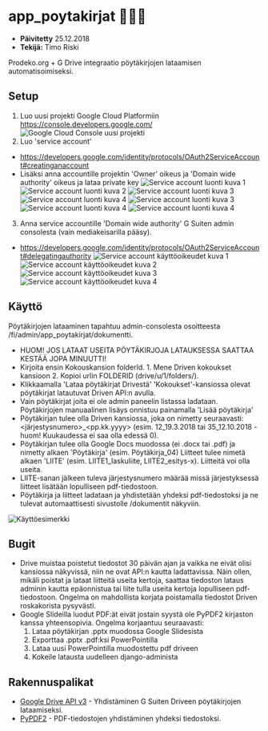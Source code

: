 # app_poytakirjat :page_facing_up::page_with_curl::bookmark_tabs:

- **Päivitetty** 25.12.2018
- **Tekijä:** Timo Riski

Prodeko.org + G Drive integraatio pöytäkirjojen lataamisen automatisoimiseksi.

## Setup

1. Luo uusi projekti Google Cloud Platformiin https://console.developers.google.com/
![Google Cloud Console uusi projekti](images/app_poytakirjat/gcp-new-project.png)
2. Luo 'service account'
- https://developers.google.com/identity/protocols/OAuth2ServiceAccount#creatinganaccount
- Lisäksi anna accountille projektin 'Owner' oikeus ja 'Domain wide authority' oikeus ja lataa private key
![Service account luonti kuva 1](images/app_poytakirjat/service-account-creation-1.png)
![Service account luonti kuva 2](images/app_poytakirjat/service-account-creation-2.png)
![Service account luonti kuva 3](images/app_poytakirjat/service-account-creation-3.png)
![Service account luonti kuva 4](images/app_poytakirjat/service-account-creation-4.png)
![Service account luonti kuva 3](images/app_poytakirjat/service-account-key-1.png)
![Service account luonti kuva 4](images/app_poytakirjat/service-account-key-2.png)
![Service account luonti kuva 4](images/app_poytakirjat/service-account-json-example.png)

3. Anna service accountille 'Domain wide authority' G Suiten admin consolesta (vain mediakeisarilla pääsy).
- https://developers.google.com/identity/protocols/OAuth2ServiceAccount#delegatingauthority
![Service account käyttöoikeudet kuva 1](images/app_poytakirjat/service-account-authorization-1.png)
![Service account käyttöoikeudet kuva 2](images/app_poytakirjat/service-account-authorization-2.png)
![Service account käyttöoikeudet kuva 3](images/app_poytakirjat/service-account-authorization-3.png)
![Service account käyttöoikeudet kuva 4](images/app_poytakirjat/service-account-authorization-4.png)

## Käyttö

Pöytäkirjojen lataaminen tapahtuu admin-consolesta osoitteesta /fi/admin/app_poytakirjat/dokumentti.

- HUOM! JOS LATAAT USEITA PÖYTÄKIRJOJA LATAUKSESSA SAATTAA KESTÄÄ JOPA MINUUTTI!
- Kirjoita ensin Kokouskansion folderId. 1. Mene Driven kokoukset kansioon 2. Kopioi urlin FOLDERID (drive/u/1/folders/<FOLDERID>).
- Klikkaamalla 'Lataa pöytäkirjat Drivestä' 'Kokoukset'-kansiossa olevat pöytäkirjat latautuvat Driven API:n avulla.
- Vain pöytäkirjat joita ei ole admin paneelin listassa ladataan. Pöytäkirjojen manuaalinen lisäys onnistuu painamalla 'Lisää pöytäkirja'
- Pöytäkirjan tulee olla Driven kansiossa, joka on nimetty seuraavasti: <järjestysnumero>\_<pp.kk.yyyy> (esim. 12_19.3.2018 tai 35_12.10.2018 - huom! Kuukaudessa ei saa olla edessä 0).
- Pöytäkirjan tulee olla Google Docs muodossa (ei .docx tai .pdf) ja nimetty alkaen 'Pöytäkirja' (esim. Pöytäkirja_04) Liitteet tulee nimetä alkaen 'LIITE' (esim. LIITE1_laskuliite, LIITE2_esitys-x). Liitteitä voi olla useita.
- LIITE-sanan jälkeen tuleva järjestysnumero määrää missä järjestyksessä liitteet lisätään lopulliseen pdf-tiedostoon.
- Pöytäkirja ja liitteet ladataan ja yhdistetään yhdeksi pdf-tiedostoksi ja ne tulevat automaattisesti sivustolle /dokumentit näkyviin.

![Käyttöesimerkki](images/app_poytakirjat/how-to-use.png)

## Bugit

- Drive muistaa poistetut tiedostot 30 päivän ajan ja vaikka ne eivät olisi kansiossa näkyvissä, niin ne ovat API:n kautta ladattavissa. Näin ollen, mikäli poistat ja lataat liitteitä useita kertoja, saattaa tiedoston lataus adminin kautta epäonnistua tai liite tulla useita kertoja lopulliseen pdf-tiedostoon. Ongelma on mahdollista korjata poistamalla tiedostot Driven roskakorista pysyvästi.
- Google Slideilla luodut PDF:ät eivät jostain syystä ole PyPDF2 kirjaston kanssa yhteensopivia. Ongelma korjaantuu seuraavasti:
    1. Lataa pöytäkirjan .pptx muodossa Google Slidesista
    2. Exporttaa .pptx .pdf:ksi PowerPointilla
    3. Lataa uusi PowerPointilla muodostettu pdf driveen
    4. Kokeile latausta uudelleen django-administa

## Rakennuspalikat

* [Google Drive API v3](https://developers.google.com/drive/api/v3/reference/) - Yhdistäminen G Suiten Driveen pöytäkirjojen lataamiseksi.
* [PyPDF2](https://pythonhosted.org/PyPDF2/) - PDF-tiedostojen yhdistäminen yhdeksi tiedostoksi.